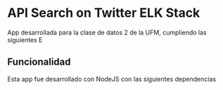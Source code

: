 # API Search on Twitter ELK Stack
App desarrollada para la clase de datos 2 de la UFM, cumpliendo las siguientes E
## Funcionalidad
Esta app fue desarrollado con NodeJS con las siguientes dependencias
 
